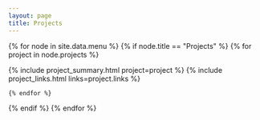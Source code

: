 ```yaml
---
layout: page
title: Projects
---
```


{% for node in site.data.menu %}
  {% if node.title == "Projects" %}
    {% for project in node.projects %}

{% include project_summary.html project=project %}
{% include project_links.html links=project.links %}

    {% endfor %}
  {% endif %}
{% endfor %}
